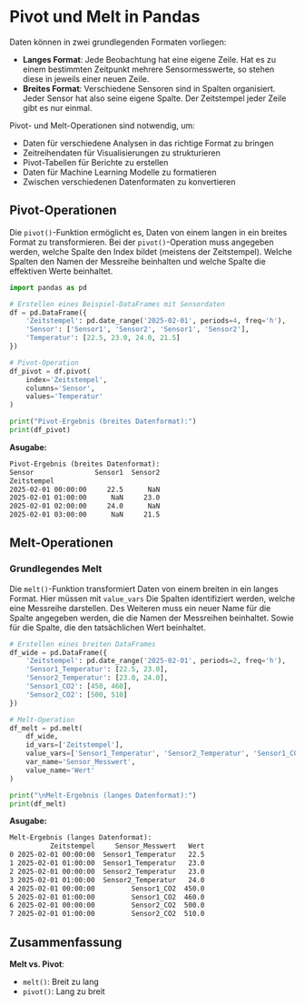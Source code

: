 # Pivot und Melt in Pandas

Daten können in zwei grundlegenden Formaten vorliegen:
- **Langes Format**: Jede Beobachtung hat eine eigene Zeile. Hat es zu einem bestimmten Zeitpunkt mehrere Sensormesswerte, so stehen diese in jeweils einer neuen Zeile.
- **Breites Format**: Verschiedene Sensoren sind in Spalten organisiert. Jeder Sensor hat also seine eigene Spalte. Der Zeitstempel jeder Zeile gibt es nur einmal.

Pivot- und Melt-Operationen sind notwendig, um:
- Daten für verschiedene Analysen in das richtige Format zu bringen
- Zeitreihendaten für Visualisierungen zu strukturieren
- Pivot-Tabellen für Berichte zu erstellen
- Daten für Machine Learning Modelle zu formatieren
- Zwischen verschiedenen Datenformaten zu konvertieren


## Pivot-Operationen

Die `pivot()`-Funktion ermöglicht es, Daten von einem langen in ein breites Format zu transformieren. Bei der `pivot()`-Operation muss angegeben werden, welche Spalte den Index bildet (meistens der Zeitstempel). Welche Spalten den Namen der Messreihe beinhalten und welche Spalte die effektiven Werte beinhaltet.

```python
import pandas as pd

# Erstellen eines Beispiel-DataFrames mit Sensordaten
df = pd.DataFrame({
    'Zeitstempel': pd.date_range('2025-02-01', periods=4, freq='h'),
    'Sensor': ['Sensor1', 'Sensor2', 'Sensor1', 'Sensor2'],
    'Temperatur': [22.5, 23.0, 24.0, 21.5]
})

# Pivot-Operation
df_pivot = df.pivot(
    index='Zeitstempel',
    columns='Sensor',
    values='Temperatur'
)

print("Pivot-Ergebnis (breites Datenformat):")
print(df_pivot)
```

**Asugabe:**
```txt
Pivot-Ergebnis (breites Datenformat):
Sensor               Sensor1  Sensor2
Zeitstempel                          
2025-02-01 00:00:00     22.5      NaN
2025-02-01 01:00:00      NaN     23.0
2025-02-01 02:00:00     24.0      NaN
2025-02-01 03:00:00      NaN     21.5

```


## Melt-Operationen

### Grundlegendes Melt

Die `melt()`-Funktion transformiert Daten von einem breiten in ein langes Format.
Hier müssen mit `value_vars` Die Spalten identifiziert werden, welche eine Messreihe darstellen. Des Weiteren muss ein neuer Name für die Spalte angegeben werden, die die Namen der Messreihen beinhaltet. Sowie für die Spalte, die den tatsächlichen Wert beinhaltet. 

```python
# Erstellen eines breiten DataFrames
df_wide = pd.DataFrame({
    'Zeitstempel': pd.date_range('2025-02-01', periods=2, freq='h'),
    'Sensor1_Temperatur': [22.5, 23.0],
    'Sensor2_Temperatur': [23.0, 24.0],
    'Sensor1_CO2': [450, 460],
    'Sensor2_CO2': [500, 510]
})

# Melt-Operation
df_melt = pd.melt(
    df_wide,
    id_vars=['Zeitstempel'],
    value_vars=['Sensor1_Temperatur', 'Sensor2_Temperatur', 'Sensor1_CO2', 'Sensor2_CO2'],
    var_name='Sensor_Messwert',
    value_name='Wert'
)

print("\nMelt-Ergebnis (langes Datenformat):")
print(df_melt)
```


**Asugabe:**
```txt
Melt-Ergebnis (langes Datenformat):
          Zeitstempel     Sensor_Messwert   Wert
0 2025-02-01 00:00:00  Sensor1_Temperatur   22.5
1 2025-02-01 01:00:00  Sensor1_Temperatur   23.0
2 2025-02-01 00:00:00  Sensor2_Temperatur   23.0
3 2025-02-01 01:00:00  Sensor2_Temperatur   24.0
4 2025-02-01 00:00:00         Sensor1_CO2  450.0
5 2025-02-01 01:00:00         Sensor1_CO2  460.0
6 2025-02-01 00:00:00         Sensor2_CO2  500.0
7 2025-02-01 01:00:00         Sensor2_CO2  510.0
```

## Zusammenfassung

**Melt vs. Pivot**:
   - `melt()`: Breit zu lang
   - `pivot()`: Lang zu breit
